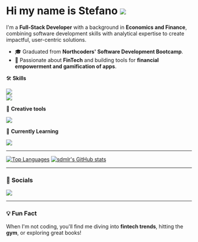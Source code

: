 # Hi my name is Stefano ![](https://user-images.githubusercontent.com/18350557/176309783-0785949b-9127-417c-8b55-ab5a4333674e.gif)

I'm a **Full-Stack Developer** with a background in **Economics and Finance**, combining software development skills with analytical expertise to create impactful, user-centric solutions.

- 🎓 Graduated from  **Northcoders' Software Development Bootcamp**.  
- 🚀 Passionate about **FinTech** and building tools for **financial empowerment and gamification of apps**.  


🛠️ **Skills**
<p align="left">
  <a href="https://skillicons.dev">
    <img src="https://skillicons.dev/icons?i=js,html,css,sass,jest,github,nodejs,npm,postgres" />
    <br>
    <img src="https://skillicons.dev/icons?i=express,react,vscode,supabase,firebase,gcp,netlify,wordpress" />
  </a>
</p>

🎨 **Creative tools**
<p align="left">
  <a href="https://skillicons.dev">
    <img src="https://skillicons.dev/icons?i=figma,ps,ai" />
  </a>
</p>

🌱 **Currently Learning**
<p align="left">
  <a href="https://skillicons.dev">
    <img src="https://skillicons.dev/icons?i=ts,graphql,vue,tailwind" />
  </a>
</p>

---

<p alignItems="center">
<a href="https://github.com/sdmlr" align="left"><img src="https://github-readme-stats.vercel.app/api/top-langs/?username=sdmlr&langs_count=10&title_color=0891b2&text_color=ffffff&icon_color=0891b2&bg_color=1c1917&hide_border=true&locale=en&custom_title=Top%20%Languages" alt="Top Languages" /></a>
<a href="http://www.github.com/sdmlr"><img src="https://github-readme-stats.vercel.app/api?username=sdmlr&show_icons=true&hide=&count_private=true&title_color=0891b2&text_color=ffffff&icon_color=0891b2&bg_color=1c1917&hide_border=true&show_icons=true" alt="sdmlr's GitHub stats" /></a>
</p>

---

### 🤝 **Socials**
<p align="left">
  <a href="https://www.linkedin.com/in/stefanodimichele/" target="_blank" rel="noreferrer">
    <img src="https://skillicons.dev/icons?i=linkedin" />
  </a>
</p>

---

### 💡 **Fun Fact**
When I'm not coding, you'll find me diving into **fintech trends**, hitting the **gym**, or exploring great books!

